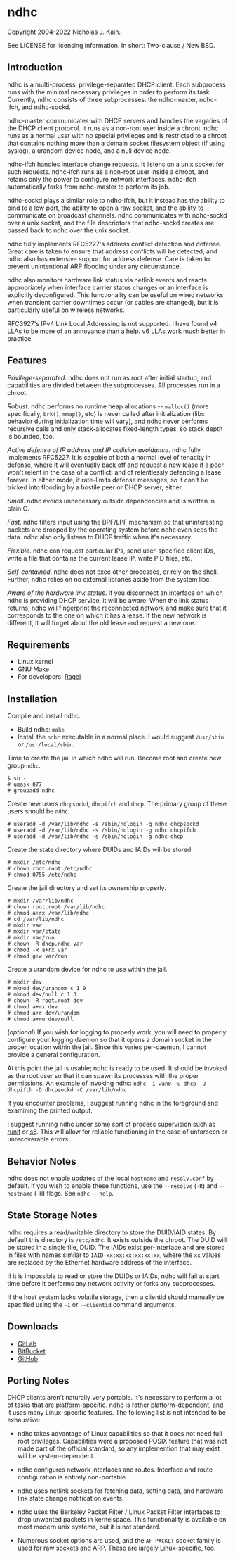 # ndhc
Copyright 2004-2022 Nicholas J. Kain.

See LICENSE for licensing information.  In short: Two-clause / New BSD.

## Introduction

ndhc is a multi-process, privilege-separated DHCP client.  Each subprocess
runs with the minimal necessary privileges in order to perform its task.
Currently, ndhc consists of three subprocesses: the ndhc-master,
ndhc-ifch, and ndhc-sockd.

ndhc-master communicates with DHCP servers and handles the vagaries of
the DHCP client protocol.  It runs as a non-root user inside a chroot.
ndhc runs as a normal user with no special privileges and is restricted
to a chroot that contains nothing more than a domain socket filesystem
object (if using syslog), a urandom device node, and a null device node.

ndhc-ifch handles interface change requests.  It listens on a unix
socket for such requests.  ndhc-ifch runs as a non-root user inside
a chroot, and retains only the power to configure network interfaces.
ndhc-ifch automatically forks from ndhc-master to perform its job.

ndhc-sockd plays a similar role to ndhc-ifch, but it instead has the
ability to bind to a low port, the ability to open a raw socket, and the
ability to communicate on broadcast channels.  ndhc communicates with
ndhc-sockd over a unix socket, and the file descriptors that ndhc-sockd
creates are passed back to ndhc over the unix socket.

ndhc fully implements RFC5227's address conflict detection and defense.
Great care is taken to ensure that address conflicts will be detected,
and ndhc also has extensive support for address defense.  Care is taken
to prevent unintentional ARP flooding under any circumstance.

ndhc also monitors hardware link status via netlink events and reacts
appropriately when interface carrier status changes or an interface
is explicitly deconfigured.  This functionality can be useful on wired
networks when transient carrier downtimes occur (or cables are changed),
but it is particularly useful on wireless networks.

RFC3927's IPv4 Link Local Addressing is not supported.  I have found v4
LLAs to be more of an annoyance than a help.  v6 LLAs work much better
in practice.

## Features

*Privilege-separated*.  ndhc does not run as root after initial startup,
and capabilities are divided between the subprocesses.  All processes
run in a chroot.

*Robust*.  ndhc performs no runtime heap allocations -- `malloc()` (more
specifically, `brk()`, `mmap()`, etc) is never called after initialization
(libc behavior during initialization time will vary), and ndhc never
performs recursive calls and only stack-allocates fixed-length types,
so stack depth is bounded, too.

*Active defense of IP address and IP collision avoidance*.  ndhc fully
implements RFC5227.  It is capable of both a normal level of tenacity in
defense, where it will eventually back off and request a new lease if a
peer won't relent in the case of a conflict, and of relentlessly defending
a lease forever.  In either mode, it rate-limits defense messages, so it
can't be tricked into flooding by a hostile peer or DHCP server, either.

*Small*.  ndhc avoids unnecessary outside dependencies and is written
in plain C.

*Fast*.  ndhc filters input using the BPF/LPF mechanism so that
uninteresting packets are dropped by the operating system before ndhc
even sees the data.  ndhc also only listens to DHCP traffic when it's
necessary.

*Flexible*.  ndhc can request particular IPs, send user-specified client
IDs, write a file that contains the current lease IP, write PID files,
etc.

*Self-contained*.  ndhc does not exec other processes, or rely on the shell.
Further, ndhc relies on no external libraries aside from the system libc.

*Aware of the hardware link status*.  If you disconnect an interface on
which ndhc is providing DHCP service, it will be aware.  When the link
status returns, ndhc will fingerprint the reconnected network and make
sure that it corresponds to the one on which it has a lease.  If the new
network is different, it will forget about the old lease and request a
new one.

## Requirements

* Linux kernel
* GNU Make
* For developers: [Ragel](https://www.colm.net/open-source/ragel)

## Installation

Compile and install ndhc.
* Build ndhc: `make`
* Install the `ndhc` executable in a normal place.  I would
  suggest `/usr/sbin` or `/usr/local/sbin`.

Time to create the jail in which ndhc will run. Become root and create new group `ndhc`.
```
$ su -
# umask 077
# groupadd ndhc
```
Create new users `dhcpsockd`, `dhcpifch` and `dhcp`.  The primary group of
these users should be `ndhc`.
```
# useradd -d /var/lib/ndhc -s /sbin/nologin -g ndhc dhcpsockd
# useradd -d /var/lib/ndhc -s /sbin/nologin -g ndhc dhcpifch
# useradd -d /var/lib/ndhc -s /sbin/nologin -g ndhc dhcp
```
Create the state directory where DUIDs and IAIDs will be stored.
```
# mkdir /etc/ndhc
# chown root.root /etc/ndhc
# chmod 0755 /etc/ndhc
```
Create the jail directory and set its ownership properly.
```
# mkdir /var/lib/ndhc
# chown root.root /var/lib/ndhc
# chmod a+rx /var/lib/ndhc
# cd /var/lib/ndhc
# mkdir var
# mkdir var/state
# mkdir var/run
# chown -R dhcp.ndhc var
# chmod -R a+rx var
# chmod g+w var/run
```
Create a urandom device for ndhc to use within the jail.
```
# mkdir dev
# mknod dev/urandom c 1 9
# mknod dev/null c 1 3
# chown -R root.root dev
# chmod a+rx dev
# chmod a+r dev/urandom
# chmod a+rw dev/null
```
(_optional_) If you wish for logging to properly work, you will need
to properly configure your logging daemon so that it opens a domain
socket in the proper location within the jail. Since this varies
per-daemon, I cannot provide a general configuration.

At this point the jail is usable; ndhc is ready to be used.  It should
be invoked as the root user so that it can spawn its processes with the
proper permissions.  An example of invoking ndhc: `ndhc -i wan0 -u dhcp -U dhcpifch -D dhcpsockd -C /var/lib/ndhc`

If you encounter problems, I suggest running ndhc in the foreground
and examining the printed output.

I suggest running ndhc under some sort of process
supervision such as [runit](http://smarden.org/runit) or
[s6](http://www.skarnet.org/software/s6).  This will allow for reliable
functioning in the case of unforseen or unrecoverable errors.

## Behavior Notes

ndhc does not enable updates of the local `hostname` and `resolv.conf` by
default.  If you wish to enable these functions, use the `--resolve`
(`-R`) and `--hostname` (`-H`) flags.  See `ndhc --help`.

## State Storage Notes

ndhc requires a read/writable directory to store the DUID/IAID states.
By default this directory is `/etc/ndhc`.  It exists outside the
chroot.  The DUID will be stored in a single file, DUID.  The IAIDs
exist per-interface and are stored in files with names similar to
`IAID-xx:xx:xx:xx:xx:xx`, where the `xx` values are replaced by the
Ethernet hardware address of the interface.

If it is impossible to read or store the DUIDs or IAIDs, ndhc will
fail at start time before it performs any network activity or forks
any subprocesses.

If the host system lacks volatile storage, then a clientid should manually
be specified using the `-I` or `--clientid` command arguments.

## Downloads

* [GitLab](https://gitlab.com/niklata/ndhc)
* [BitBucket](https://bitbucket.com/niklata/ndhc)
* [GitHub](https://github.com/niklata/ndhc)

## Porting Notes

DHCP clients aren't naturally very portable.  It's necessary to
perform a lot of tasks that are platform-specific.  ndhc is rather
platform-dependent, and it uses many Linux-specific features.
The following list is not intended to be exhaustive:

* ndhc takes advantage of Linux capabilities so that it does not need
full root privileges.  Capabilities were a proposed POSIX feature that
was not made part of the official standard, so any implemention that
may exist will be system-dependent.

* ndhc configures network interfaces and routes.  Interface and route
configuration is entirely non-portable.

* ndhc uses netlink sockets for fetching data, setting data, and hardware
link state change notification events.

* ndhc uses the Berkeley Packet Filter / Linux Packet Filter interfaces
to drop unwanted packets in kernelspace.  This functionality is available
on most modern unix systems, but it is not standard.

* Numerous socket options are used, and the `AF_PACKET` socket family
is used for raw sockets and ARP.  These are largely Linux-specific, too.

